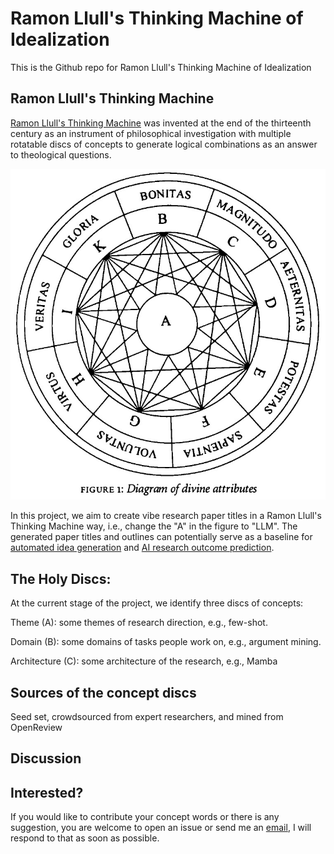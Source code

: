# Ramon Llull's Thinking Machine of Idealization
This is the Github repo for Ramon Llull's Thinking Machine of Idealization 

## Ramon Llull's Thinking Machine
[Ramon Llull's Thinking Machine](https://gwern.net/doc/borges/1937-borges-raymondllullsthinkingmachine.pdf) was invented at the end of the thirteenth century as an instrument of philosophical investigation with multiple rotatable discs of concepts to generate logical combinations as an answer to theological questions.

<p align="center">
  <img src="assets/diagram.jpg" width="550" title=" An illustration of Ramon Llull's Thinking Machine." alt=" An illustration of Ramon Llull's Thinking Machine.">
</p>

In this project, we aim to create vibe research paper titles in a Ramon Llull's Thinking Machine way, i.e., change the "A" in the figure to "LLM". The generated paper titles and outlines can potentially serve as a baseline for [automated idea generation](https://arxiv.org/abs/2409.04109) and [AI research outcome prediction](https://arxiv.org/pdf/2506.00794).

## The Holy Discs:
At the current stage of the project, we identify three discs of concepts:

Theme (A): some themes of research direction, e.g., few-shot.

Domain (B): some domains of tasks people work on, e.g., argument mining.

Architecture (C): some architecture of the research, e.g., Mamba


## Sources of the concept discs

Seed set, crowdsourced from expert researchers, and mined from OpenReview


## Discussion


## Interested?
If you would like to contribute your concept words or there is any suggestion, you are welcome to open an issue or send me an [email](mailto:xinranz3@andrew.cmu.edu), I will respond to that as soon as possible.